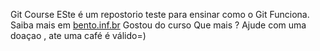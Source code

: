 Git Course
ESte é um repostorio teste para ensinar como o Git Funciona.
Saiba mais em [bento.inf.br](http://bento.inf.br)
Gostou do curso Que mais ? Ajude com uma doaçao , ate uma café é válido=)
